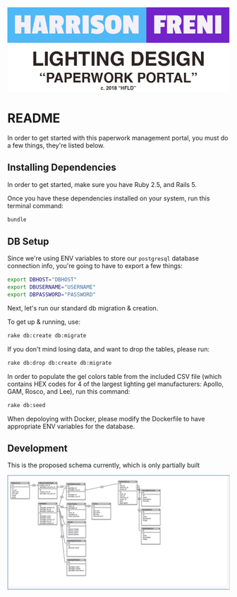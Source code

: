 <p align="center">
  <img src=https://www.github.com/hfreni/HFLD-Paperwork-DB/raw/master/documentation/img/HFLD_PMP@4x.png/>
</p>


# README

In order to get started with this paperwork management portal, you must do a few things, they're listed below.

## Installing Dependencies

In order to get started, make sure you have Ruby 2.5, and Rails 5.

Once you have these dependencies installed on your system, run this terminal command:

```bash
bundle
```

## DB Setup

Since we're using ENV variables to store our ```postgresql``` database connection info, you're going to have to export a few things:

```bash
export DBHOST="DBHOST"
export DBUSERNAME="USERNAME"
export DBPASSWORD="PASSWORD"
```

Next, let's run our standard db migration & creation.

To get up & running, use:
```bash
rake db:create db:migrate
```

If you don't mind losing data, and want to drop the tables, please run:

```bash
rake db:drop db:create db:migrate
```

In order to populate the gel colors table from the included CSV file (which contains HEX codes for 4 of the largest lighting gel manufacturers: Apollo, GAM, Rosco, and Lee), run this command:

```bash
rake db:seed
```

When depoloying with Docker, please modify the Dockerfile to have appropriate ENV variables for the database. 

## Development

This is the proposed schema currently, which is only partially built

<p align="center">
  <img src=https://www.github.com/hfreni/HFLD-Paperwork-DB/raw/master/documentation/img/Schema-2.png/>
</p>
